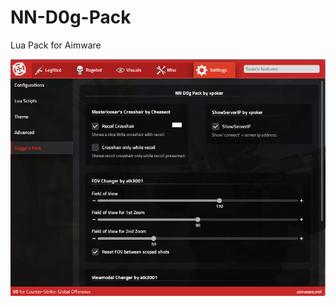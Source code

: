 # NN-D0g-Pack
Lua Pack for Aimware


![alt text](https://raw.githubusercontent.com/xPokerr/NN-D0g-Pack/master/Screenshot.png)

